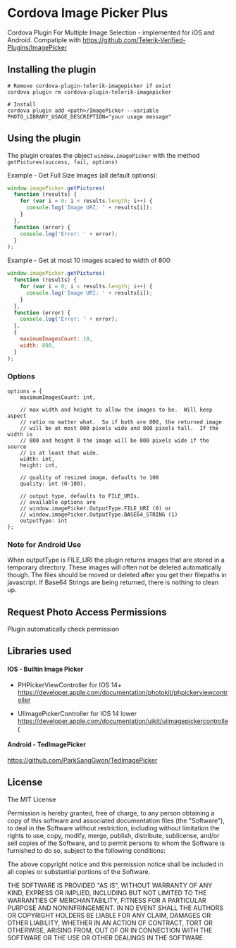# Cordova Image Picker Plus

Cordova Plugin For Multiple Image Selection - implemented for iOS and Android.
Compatiple with https://github.com/Telerik-Verified-Plugins/ImagePicker

## Installing the plugin

    # Remove cordova-plugin-telerik-imagepicker if exist
    cordova plugin rm cordova-plugin-telerik-imagepicker

    # Install
    cordova plugin add <path>/ImagePicker --variable PHOTO_LIBRARY_USAGE_DESCRIPTION="your usage message"

## Using the plugin

The plugin creates the object `window.imagePicker` with the method `getPictures(success, fail, options)`

Example - Get Full Size Images (all default options):

```javascript
window.imagePicker.getPictures(
  function (results) {
    for (var i = 0; i < results.length; i++) {
      console.log('Image URI: ' + results[i]);
    }
  },
  function (error) {
    console.log('Error: ' + error);
  }
);
```

Example - Get at most 10 images scaled to width of 800:

```javascript
window.imagePicker.getPictures(
  function (results) {
    for (var i = 0; i < results.length; i++) {
      console.log('Image URI: ' + results[i]);
    }
  },
  function (error) {
    console.log('Error: ' + error);
  },
  {
    maximumImagesCount: 10,
    width: 800,
  }
);
```

### Options

    options = {
        maximumImagesCount: int,

        // max width and height to allow the images to be.  Will keep aspect
        // ratio no matter what.  So if both are 800, the returned image
        // will be at most 800 pixels wide and 800 pixels tall.  If the width is
        // 800 and height 0 the image will be 800 pixels wide if the source
        // is at least that wide.
        width: int,
        height: int,

        // quality of resized image, defaults to 100
        quality: int (0-100),

        // output type, defaults to FILE_URIs.
        // available options are
        // window.imagePicker.OutputType.FILE_URI (0) or
        // window.imagePicker.OutputType.BASE64_STRING (1)
        outputType: int
    };

### Note for Android Use

When outputType is FILE_URI the plugin returns images that are stored in a temporary directory. These images will often not be deleted automatically though. The files should be moved or deleted after you get their filepaths in javascript. If Base64 Strings are being returned, there is nothing to clean up.

## Request Photo Access Permissions

Plugin automatically check permission

## Libraries used

#### IOS - Builtin Image Picker

- PHPickerViewController for IOS 14+
  https://developer.apple.com/documentation/photokit/phpickerviewcontroller

- UIImagePickerController for IOS 14 lower
  https://developer.apple.com/documentation/uikit/uiimagepickercontroller

#### Android - TedImagePicker

https://github.com/ParkSangGwon/TedImagePicker

## License

The MIT License

Permission is hereby granted, free of charge, to any person obtaining a copy
of this software and associated documentation files (the "Software"), to deal
in the Software without restriction, including without limitation the rights
to use, copy, modify, merge, publish, distribute, sublicense, and/or sell
copies of the Software, and to permit persons to whom the Software is
furnished to do so, subject to the following conditions:

The above copyright notice and this permission notice shall be included in
all copies or substantial portions of the Software.

THE SOFTWARE IS PROVIDED "AS IS", WITHOUT WARRANTY OF ANY KIND, EXPRESS OR
IMPLIED, INCLUDING BUT NOT LIMITED TO THE WARRANTIES OF MERCHANTABILITY,
FITNESS FOR A PARTICULAR PURPOSE AND NONINFRINGEMENT. IN NO EVENT SHALL THE
AUTHORS OR COPYRIGHT HOLDERS BE LIABLE FOR ANY CLAIM, DAMAGES OR OTHER
LIABILITY, WHETHER IN AN ACTION OF CONTRACT, TORT OR OTHERWISE, ARISING FROM,
OUT OF OR IN CONNECTION WITH THE SOFTWARE OR THE USE OR OTHER DEALINGS IN
THE SOFTWARE.
